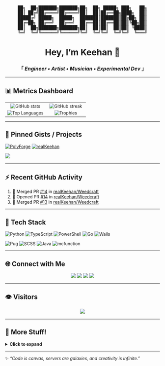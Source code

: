 <div align="center" justify="center">

<pre>
██╗  ██╗███████╗███████╗██╗  ██╗ █████╗ ███╗   ██╗
██║ ██╔╝██╔════╝██╔════╝██║  ██║██╔══██╗████╗  ██║
█████╔╝ █████╗  █████╗  ███████║███████║██╔██╗ ██║
██╔═██╗ ██╔══╝  ██╔══╝  ██╔══██║██╔══██║██║╚██╗██║
██║  ██╗███████╗███████╗██║  ██║██║  ██║██║ ╚████║
╚═╝  ╚═╝╚══════╝╚══════╝╚═╝  ╚═╝╚═╝  ╚═╝╚═╝  ╚═══╝
</pre>

<h1>Hey, I’m Keehan 👋</h1>
<h3>「  <em>Engineer • Artist • Musician • Experimental Dev</em> 」</h3>

</div>

---

## 📊 Metrics Dashboard

<table>
  <tr>
    <td align="center" width="50%">
      <!-- Stats -->
      <img src="https://github-readme-stats.vercel.app/api?username=realKeehan&show_icons=true&count_private=true&hide_border=true&bg_color=111111&title_color=a800ff&icon_color=ef00fe&text_color=b583fc&cache_bust=1" alt="GitHub stats" width="100%" />
    </td>
    <td align="center" width="50%">
      <!-- Streak -->
      <img src="https://streak-stats.demolab.com/?user=realKeehan&theme=dark&background=111111&ring=a800ff&fire=ef00fe&currStreakLabel=b583fc&hide_border=true&cache_bust=1" alt="GitHub streak" width="100%" />
    </td>
  </tr>
  <tr>
    <td align="center" width="50%">
      <!-- Top Languages -->
      <img src="https://github-readme-stats.vercel.app/api/top-langs/?username=realKeehan&layout=compact&langs_count=10&hide_border=true&bg_color=111111&title_color=a800ff&text_color=b583fc&cache_bust=1" alt="Top Languages" width="100%" />
    </td>
    <td align="center" width="50%">
      <!-- Trophies -->
      <img src="https://github-profile-trophy.vercel.app/?username=realKeehan&theme=monokai&no-frame=true&no-bg=true&column=3&margin-w=8&margin-h=8&title=Commit,Stars,Followers,Issues,PullRequest,Repositories&cache_bust=1" alt="Trophies" width="100%" />
    </td>
  </tr>
</table>

---

## 📌 Pinned Gists / Projects  

<p align="left">
  <a href="https://github.com/realKeehan/PolyForge"><img width="390" src="https://github-readme-stats.vercel.app/api/pin/?username=realKeehan&repo=PolyForge&hide_border=true&bg_color=111111&title_color=a800ff&text_color=b583fc&icon_color=ef00fe" alt="PolyForge"></a>
  <a href="https://github.com/realKeehan/SlimeTools"><img width="390" src="https://github-readme-stats.vercel.app/api/pin/?username=realKeehan&repo=SlimeTools&hide_border=true&bg_color=111111&title_color=a800ff&text_color=b583fc&icon_color=ef00fe" alt="realKeehan"></a>
</p>

<p align="left">
  <a href="https://gist.github.com/realKeehan"><img src="https://img.shields.io/badge/Gists-See%20All-111111?style=for-the-badge&logo=github&logoColor=b583fc" /></a>
</p>

---

## ⚡ Recent GitHub Activity
<!--START_SECTION:activity-->
1. 🎉 Merged PR [#14](https://github.com//realKeehan/Weedcraft/pull/14) in [realKeehan/Weedcraft](https://github.com//realKeehan/Weedcraft)
2. 💪 Opened PR [#14](https://github.com//realKeehan/Weedcraft/pull/14) in [realKeehan/Weedcraft](https://github.com//realKeehan/Weedcraft)
3. 🎉 Merged PR [#13](https://github.com//realKeehan/Weedcraft/pull/13) in [realKeehan/Weedcraft](https://github.com//realKeehan/Weedcraft)
<!--END_SECTION:activity-->

---

## 🧰 Tech Stack  

![Python](https://img.shields.io/badge/Python-111111?style=for-the-badge&logo=python&logoColor=ef00fe)
![TypeScript](https://img.shields.io/badge/TypeScript-111111?style=for-the-badge&logo=typescript&logoColor=a800ff)
![PowerShell](https://img.shields.io/badge/PowerShell-111111?style=for-the-badge&logo=powershell&logoColor=white)
![Go](https://img.shields.io/badge/Go-111111?style=for-the-badge&logo=go&logoColor=00ADD8)
![Wails](https://img.shields.io/badge/Wails-111111?style=for-the-badge&logo=go&logoColor=a800ff)

![Pug](https://img.shields.io/badge/Pug-111111?style=for-the-badge&logo=pug&logoColor=ef00fe)
![SCSS](https://img.shields.io/badge/SCSS-111111?style=for-the-badge&logo=sass&logoColor=a800ff)
![Java](https://img.shields.io/badge/Java-111111?style=for-the-badge&logo=java&logoColor=f89820)
![mcfunction](https://img.shields.io/badge/mcfunction-111111?style=for-the-badge&logo=minecraft&logoColor=62b47a)


---

## 🌐 Connect with Me  

<p align="center">
  <a href="https://keehan.co"><img src="https://img.shields.io/badge/Website-Keehan.co-a800ff?style=for-the-badge&logo=google-chrome&logoColor=ef00fe&labelColor=111111"></a>
  <a href="https://youtube.com/Keehan"><img src="https://img.shields.io/badge/YouTube-Keehan-ef00fe?style=for-the-badge&logo=youtube&logoColor=white&labelColor=111111"></a>
  <a href="https://twitch.tv/realKeehan"><img src="https://img.shields.io/badge/Twitch-realKeehan-b583fc?style=for-the-badge&logo=twitch&logoColor=white&labelColor=111111"></a>
  <a href="https://codepen.io/Keehan"><img src="https://img.shields.io/badge/CodePen-Experiments-a800ff?style=for-the-badge&logo=codepen&logoColor=ef00fe&labelColor=111111"></a>
</p>  

---

## 👁 Visitors  

<p align="center">
  <img src="https://komarev.com/ghpvc/?username=realKeehan&style=for-the-badge&color=a800ff" />
</p>  

---
## 🌌 More Stuff!
<details>
  <summary><b>Click to expand</b></summary>
  
## 👤 About Me
<details>
  <summary><b>Click to expand</b></summary>

- 🛠 **Engineer / Programmer / Developer** → Minecraft modpack installers, PowerShell tools, TwitchCon plugins  
- 🎨 **Artist / Designer** → Retro-futurism, cyberpunk UI, vaporwave textures  
- 🎶 **Musician** → Bass, guitar, synthwave, lo-fi, algorithmic beats  
- 🤖 **Mechatronics & Maker** → Hardware tinkering, pointclouds, holograms  
- 🧪 **Experimental Coder** → CodePen projects, 3D tunnels, slime simulations, oscilloscope art  
- 🔍 **QA Tester & Debugger** → Breaker and fixer  
- 🌀 **Emerging Tech Explorer** → LLMs, TouchDesigner, visual processing  
- 🚗 **Tinkerer** → Exploring automotive projects  

</details>

---

## 🛠️ Projects
<details>
  <summary><b>Click to expand</b></summary>

### 🖥️ Development & Tools  
- 🕹 **Keehan’s Universal Modpack Installer (KUMI)** → Simplifying modded Minecraft setups  
- ⚡ **PowerShell Tools** → Modpack automation, shortcut resolvers, network hardening  
- 🧩 **Custom Plugins** → TwitchCon integrations, event lists, randomizers  

### 🎶 Music & Generative Art  
- 🎛 **Strudel / TidalCycles** → Algorithmic beats, synthwave grooves, steampunk lo-fi  
- 🎼 **Audio-reactive CodePen experiments** → Visualizers & sound-driven meshes  

### 🌐 CodePen Experiments  
- 🌀 **GPU slime-mold diffusion**  
- 🕳️ **Three.js infinite tunnels**  
- 🧊 **Tesseract 4D animations**  
- ⚡ **Tesla valve particle flows**  
- 🎨 **Retro-futurist UIs with Anime.js**  
- 📡 **Surreal signal glitch visuals**  

### 📚 Media & Community  
- ✍️ **Scanlation & Storytelling** → Bringing works to life across languages  

</details>

---

## 🎧 Now Listening To
<details>
  <summary><b>Click to expand</b></summary>
  
<table>
  <tr>
    <td align="center" width="50%">
      <!-- Spotify Now Playing -->
      <a href="https://spotify-github-profile.kittinanx.com/api/view?uid=isolo_17-&redirect=true">
        <img src="https://spotify-github-profile.kittinanx.com/api/view?uid=isolo_17-&cover_image=false&theme=default&show_offline=true&background_color=111111&interchange=true&bar_color=a800ff&bar_color_cover=false" alt="Spotify Now Playing" />
      </a>
    </td>
    <td align="center" width="50%">
      <!-- Last.fm widget -->
      <a href="https://www.last.fm/user/realKeehan">
        <img src="https://lastfm-recently-played.vercel.app/api?user=realKeehan&count=5&bg_color=111111&title_color=a800ff&main_color=ef00fe" alt="Last.fm Recently Played" />
      </a>
    </td>
  </tr>
</table>

</details>

---

## 📊 More Metrics
<details>
  <summary><b>🖼️ Live Metrics (SVG) — recent activity, languages, achievements</b></summary>

  <blockquote>
    Want to know what I’m currently hacking on?<br />
    Peek the live cards below — they auto-refresh a few times a day.
  </blockquote>

  <a href="#">
    <img align="left" width="390" alt="metrics left" src="https://raw.githubusercontent.com/realKeehan/realKeehan/main/metrics_left.svg" />
  </a>
  <a href="#">
    <img align="right" width="390" alt="metrics right" src="https://raw.githubusercontent.com/realKeehan/realKeehan/main/metrics_right.svg" />
  </a>

  <!-- Spacer to wrap floats -->
  <img width="100%" height="1" alt="spacer" src="https://raw.githubusercontent.com/realKeehan/realKeehan/main/metrics_right.svg#gh-dark-mode-only" style="opacity:0;pointer-events:none" />

  <sub>Infographics generated by <a href="https://github.com/lowlighter/metrics">lowlighter/metrics</a> • theme tuned for dark profiles.</sub>
</details>

---

## 📈 Contribution Graph
<details>
  <summary><b>Click to expand</b></summary>
  
<p align="center">
  <a href="https://github.com/ashutosh00710/github-readme-activity-graph">
    <img src="https://github-readme-activity-graph.vercel.app/graph?username=realKeehan&bg_color=111111&color=b583fc&line=a800ff&point=ef00fe&area=true&hide_border=true" alt="Contribution graph" width="90%" />
  </a>
</p>

<!-- Contribution snake (dark palette) -->
![snake gif](https://raw.githubusercontent.com/realKeehan/realKeehan/output/github-contribution-grid-snake-dark.svg?palette=github-dark&cachebust=1)

</details>

</details>

---

✨ *“Code is canvas, servers are galaxies, and creativity is infinite.”*  
